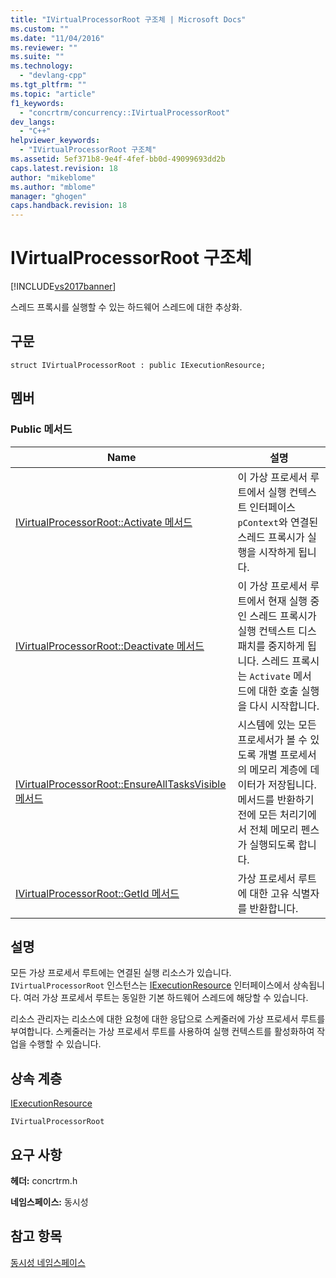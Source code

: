 ```yaml
---
title: "IVirtualProcessorRoot 구조체 | Microsoft Docs"
ms.custom: ""
ms.date: "11/04/2016"
ms.reviewer: ""
ms.suite: ""
ms.technology: 
  - "devlang-cpp"
ms.tgt_pltfrm: ""
ms.topic: "article"
f1_keywords: 
  - "concrtrm/concurrency::IVirtualProcessorRoot"
dev_langs: 
  - "C++"
helpviewer_keywords: 
  - "IVirtualProcessorRoot 구조체"
ms.assetid: 5ef371b8-9e4f-4fef-bb0d-49099693dd2b
caps.latest.revision: 18
author: "mikeblome"
ms.author: "mblome"
manager: "ghogen"
caps.handback.revision: 18
---
```

# IVirtualProcessorRoot 구조체
[!INCLUDE[vs2017banner](../../../assembler/inline/includes/vs2017banner.md)]

스레드 프록시를 실행할 수 있는 하드웨어 스레드에 대한 추상화.  
  
## 구문  
  
```  
struct IVirtualProcessorRoot : public IExecutionResource;  
```  
  
## 멤버  
  
### Public 메서드  
  
|Name|설명|  
|----------|--------|  
|[IVirtualProcessorRoot::Activate 메서드](../Topic/IVirtualProcessorRoot::Activate%20Method.md)|이 가상 프로세서 루트에서 실행 컨텍스트 인터페이스 `pContext`와 연결된 스레드 프록시가 실행을 시작하게 됩니다.|  
|[IVirtualProcessorRoot::Deactivate 메서드](../Topic/IVirtualProcessorRoot::Deactivate%20Method.md)|이 가상 프로세서 루트에서 현재 실행 중인 스레드 프록시가 실행 컨텍스트 디스패치를 중지하게 됩니다.  스레드 프록시는 `Activate` 메서드에 대한 호출 실행을 다시 시작합니다.|  
|[IVirtualProcessorRoot::EnsureAllTasksVisible 메서드](../Topic/IVirtualProcessorRoot::EnsureAllTasksVisible%20Method.md)|시스템에 있는 모든 프로세서가 볼 수 있도록 개별 프로세서의 메모리 계층에 데이터가 저장됩니다.  메서드를 반환하기 전에 모든 처리기에서 전체 메모리 펜스가 실행되도록 합니다.|  
|[IVirtualProcessorRoot::GetId 메서드](../Topic/IVirtualProcessorRoot::GetId%20Method.md)|가상 프로세서 루트에 대한 고유 식별자를 반환합니다.|  
  
## 설명  
 모든 가상 프로세서 루트에는 연결된 실행 리소스가 있습니다.  `IVirtualProcessorRoot` 인스턴스는 [IExecutionResource](../../../parallel/concrt/reference/iexecutionresource-structure.md) 인터페이스에서 상속됩니다.  여러 가상 프로세서 루트는 동일한 기본 하드웨어 스레드에 해당할 수 있습니다.  
  
 리소스 관리자는 리소스에 대한 요청에 대한 응답으로 스케줄러에 가상 프로세서 루트를 부여합니다.  스케줄러는 가상 프로세서 루트를 사용하여 실행 컨텍스트를 활성화하여 작업을 수행할 수 있습니다.  
  
## 상속 계층  
 [IExecutionResource](../../../parallel/concrt/reference/iexecutionresource-structure.md)  
  
 `IVirtualProcessorRoot`  
  
## 요구 사항  
 **헤더:** concrtrm.h  
  
 **네임스페이스:** 동시성  
  
## 참고 항목  
 [동시성 네임스페이스](../../../parallel/concrt/reference/concurrency-namespace.md)